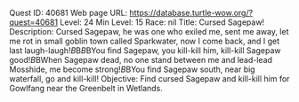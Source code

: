 Quest ID: 40681
Web page URL: https://database.turtle-wow.org/?quest=40681
Level: 24
Min Level: 15
Race: nil
Title: Cursed Sagepaw!
Description: Cursed Sagepaw, he was one who exiled me, sent me away, let me rot in small goblin town called Sparkwater, now I come back, and I get last laugh-laugh!$B$B<Gowlfang cackles wickedly and begins to snarl.>$B$BYou find Sagepaw, you kill-kill him, kill-kill Sagepaw good!$B$BWhen Sagepaw dead, no one stand between me and lead-lead Mosshide, me become strong!$B$BYou find Sagepaw south, near big waterfall, go and kill-kill!
Objective: Find cursed Sagepaw and kill-kill him for Gowlfang near the Greenbelt in Wetlands.
